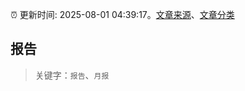 :alarm_clock: 更新时间: 2025-08-01 04:39:17。[文章来源](/README.md)、[文章分类](/TAGS.md)

## 报告


> 关键字：`报告`、`月报`



